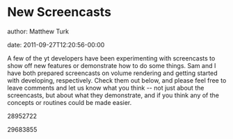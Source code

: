 # New Screencasts

author: Matthew Turk

date: 2011-09-27T12:20:56-00:00

A few of the yt developers have been experimenting with screencasts to
show off new features or demonstrate how to do some things. Sam and I
have both prepared screencasts on volume rendering and getting started
with developing, respectively. Check them out below, and please feel
free to leave comments and let us know what you think -- not just about
the screencasts, but about what they demonstrate, and if you think any
of the concepts or routines could be made easier.

<div class="vimeo">

28952722

</div>

<div class="vimeo">

29683855

</div>
